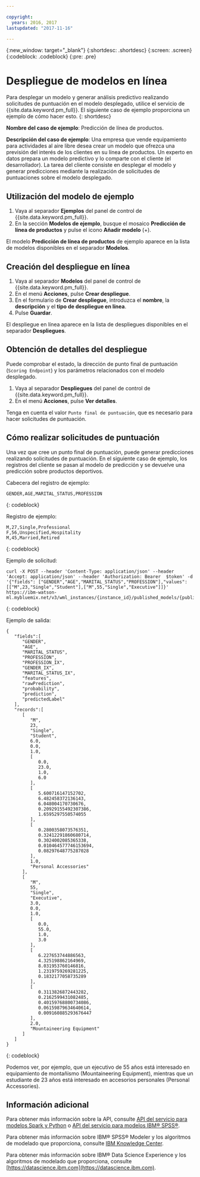 ```yaml
---

copyright:
  years: 2016, 2017
lastupdated: "2017-11-16"

---
```


{:new_window: target="_blank"}
{:shortdesc: .shortdesc}
{:screen: .screen}
{:codeblock: .codeblock}
{:pre: .pre}

# Despliegue de modelos en línea

Para desplegar un modelo y generar análisis predictivo realizando solicitudes de puntuación en el modelo desplegado, utilice el servicio de {{site.data.keyword.pm_full}}. El siguiente caso de ejemplo proporciona un ejemplo de cómo hacer esto.
{: shortdesc}

**Nombre del caso de ejemplo**: Predicción de línea de productos.

**Descripción del caso de ejemplo**: Una empresa que vende equipamiento para actividades al aire libre desea crear un modelo que ofrezca una previsión del interés de los clientes en su línea de productos. Un experto en datos prepara un modelo predictivo y lo comparte con el cliente (el desarrollador). La tarea del cliente consiste en desplegar el modelo y generar predicciones mediante la realización de solicitudes de puntuaciones sobre el modelo desplegado.

## Utilización del modelo de ejemplo

1. Vaya al separador **Ejemplos** del panel de control de {{site.data.keyword.pm_full}}.
2. En la sección **Modelos de ejemplo**, busque el mosaico **Predicción de línea de productos**
   y pulse el icono **Añadir modelo** (+). 

El modelo **Predicción de línea de productos** de ejemplo aparece en la lista
de modelos disponibles en el separador **Modelos**.


## Creación del despliegue en línea

1. Vaya al separador **Modelos** del panel de control de {{site.data.keyword.pm_full}}.
2. En el menú **Acciones**, pulse **Crear despliegue**.
3. En el formulario de **Crear despliegue**, introduzca el **nombre**, la **descripción** y el **tipo de despliegue en línea**.
4. Pulse **Guardar**.

El despliegue en línea aparece en la lista de despliegues disponibles en el separador **Despliegues**.

## Obtención de detalles del despliegue

Puede comprobar el estado, la dirección de punto final de puntuación (`Scoring Endpoint`) y los parámetros relacionados con el modelo desplegado.

1. Vaya al separador **Despliegues** del panel de control de {{site.data.keyword.pm_full}}.
2. En el menú **Acciones**, pulse **Ver detalles**.

Tenga en cuenta el valor `Punto final de puntuación`, que es necesario para hacer solicitudes de puntuación.


## Cómo realizar solicitudes de puntuación

Una vez que cree un punto final de puntuación, puede generar predicciones realizando solicitudes de puntuación. En el siguiente caso de ejemplo, los registros del cliente se pasan al modelo de predicción y se devuelve una predicción sobre productos deportivos.

Cabecera del registro de ejemplo:

```
GENDER,AGE,MARITAL_STATUS,PROFESSION
```
{: codeblock}

Registro de ejemplo:

```
M,27,Single,Professional
F,56,Unspecified,Hospitality
M,45,Married,Retired
```
{: codeblock}

Ejemplo de solicitud:

```
curl -X POST --header 'Content-Type: application/json' --header 'Accept: application/json' --header 'Authorization: Bearer  $token' -d '{"fields": ["GENDER","AGE","MARITAL_STATUS","PROFESSION"],"values": [["M",23,"Single","Student"],["M",55,"Single","Executive"]]}' https://ibm-watson-ml.mybluemix.net/v3/wml_instances/{instance_id}/published_models/{published_model_id}/deployments/{deployment_id}/online
```
{: codeblock}

Ejemplo de salida:

```
{
   "fields":[
      "GENDER",
      "AGE",
      "MARITAL_STATUS",
      "PROFESSION",
      "PROFESSION_IX",
      "GENDER_IX",
      "MARITAL_STATUS_IX",
      "features",
      "rawPrediction",
      "probability",
      "prediction",
      "predictedLabel"
   ],
   "records":[
      [
         "M",
         23,
         "Single",
         "Student",
         6.0,
         0.0,
         1.0,
         [
            0.0,
            23.0,
            1.0,
            6.0
         ],
         [
            5.600716147152702,
            6.482458372136143,
            6.048004170730676,
            0.20929155492307386,
            1.6595297550574055
         ],
         [
            0.2800358073576351,
            0.32412291860680714,
            0.3024002085365338,
            0.010464577746153694,
            0.08297648775287028
         ],
         1.0,
         "Personal Accessories"
      ],
      [
         "M",
         55,
         "Single",
         "Executive",
         3.0,
         0.0,
         1.0,
         [
            0.0,
            55.0,
            1.0,
            3.0
         ],
         [
            6.227653744886563,
            4.325198862164969,
            8.031953760146816,
            1.2319759269281225,
            0.1832177058735289
         ],
         [
            0.3113826872443282,
            0.2162599431082485,
            0.40159768800734086,
            0.06159879634640614,
            0.009160885293676447
         ],
         2.0,
         "Mountaineering Equipment"
      ]
   ]
}
```
{: codeblock}

Podemos ver, por ejemplo, que un ejecutivo de 55 años está interesado en equipamiento de montañismo (Mountaineering Equipment), mientras que un estudiante de 23 años está interesado en accesorios personales (Personal Accessories).

## Información adicional

Para obtener más información sobre la API, consulte [API del servicio para modelos Spark y Python](pm_service_api_spark.html) o [API del servicio para modelos IBM® SPSS®](pm_service_api_spss.html).

Para obtener más información sobre IBM® SPSS® Modeler y los algoritmos de modelado que proporciona,
consulte [IBM Knowledge Center](https://www.ibm.com/support/knowledgecenter/SS3RA7).

Para obtener más información sobre IBM® Data Science Experience y los algoritmos de modelado que proporciona, consulte [https://datascience.ibm.com](https://datascience.ibm.com).

